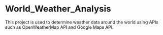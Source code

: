 # World_Weather_Analysis
This project is used to determine weather data around the world using APIs such as OpenWeatherMap API and Google Maps API.